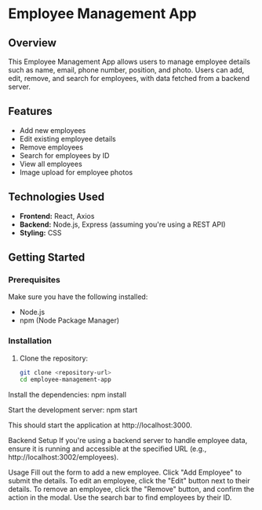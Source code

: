 # Employee Management App

## Overview

This Employee Management App allows users to manage employee details such as name, email, phone number, position, and photo. Users can add, edit, remove, and search for employees, with data fetched from a backend server.

## Features

- Add new employees
- Edit existing employee details
- Remove employees
- Search for employees by ID
- View all employees
- Image upload for employee photos

## Technologies Used

- **Frontend:** React, Axios
- **Backend:** Node.js, Express (assuming you're using a REST API)
- **Styling:** CSS

## Getting Started

### Prerequisites

Make sure you have the following installed:

- Node.js
- npm (Node Package Manager)

### Installation

1. Clone the repository:

   ```bash
   git clone <repository-url>
   cd employee-management-app
Install the dependencies:
npm install


Start the development server:
npm start

This should start the application at http://localhost:3000.

Backend Setup
If you're using a backend server to handle employee data, ensure it is running and accessible at the specified URL (e.g., http://localhost:3002/employees).

Usage
Fill out the form to add a new employee.
Click "Add Employee" to submit the details.
To edit an employee, click the "Edit" button next to their details.
To remove an employee, click the "Remove" button, and confirm the action in the modal.
Use the search bar to find employees by their ID.
